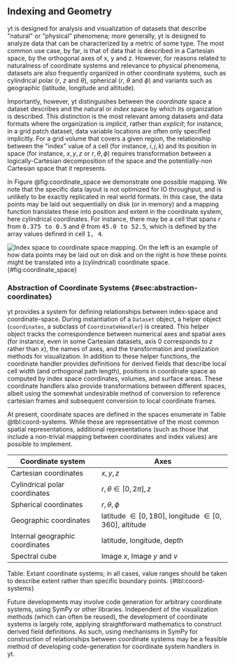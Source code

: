 ## Indexing and Geometry

yt is designed for analysis and visualization of datasets that describe "natural" or "physical" phenomena; more generally, yt is designed to analyze data that can be characterized by a metric of some type.
The most common use case, by far, is that of data that is described in a Cartesian space, by the orthogonal axes of x, y and z.
However, for reasons related to naturalness of coordinate systems and relevance to physical phenomena, datasets are also frequently organized in other coordinate systems, such as cylindrical polar ($r$, $z$ and $\theta$), spherical ($r$, $\theta$ and $\phi$) and variants such as geographic (latitude, longitude and altitude).

Importantly, however, yt distinguishes between the *coordinate* space a dataset describes and the natural or *index* space by which its organization is described.
This distinction is the most relevant among datasets and data formats where the organization is *implicit*, rather than *explicit*; for instance, in a grid patch dataset, data variable locations are often only specified implicitly.
For a grid volume that covers a given region, the relationship between the "index" value of a cell (for instance, $i,j,k$) and its position in space (for instance, $x, y, z$ or $r, \theta, \phi$) requires transformation between a logically-Cartesian decomposition of the space and the potentially-non Cartesian space that it represents.

In Figure @fig:coordinate_space we demonstrate one possible mapping.
We note that the specific data layout is not optimized for IO throughput, and is unlikely to be exactly replicated in real world formats.
In this case, the data points may be laid out sequentially on disk (or in memory) and a mapping function translates these into position and extent in the coordinate system, here cylindrical coordinates.
For instance, there may be a cell that spans $r$ from <span id="coordinate_info_r" style="font-family: monospace;">0.375 to 0.5</span> and 
$\theta$ from <span id="coordinate_info_theta" style="font-family: monospace;">45.0 to 52.5</span>, which is defined by the array values defined in cell <span id="coordinate_info_ij" style="font-family: monospace;">1, 4</span>.

![
Index space to coordinate space mapping.  On the left is an example of how data points may be laid out on disk and on the right is how these points might be translated into a (cylindrical) coordinate space.
](images/indexing/coordinate_space.svg){#fig:coordinate_space}

<script>
document.addEventListener("SVGLoaded", function(event) { 
  d3.selectAll("svg#index_coord_figure .cell").classed("active");
  d3.selectAll("svg#index_coord_figure .cell")
    .on("mouseover", (event) => {
      dataset = event.target.dataset;
      d3.select("#coordinate_info_r").text(dataset["r-0"] + " to " + dataset["r-1"]);
      d3.select("#coordinate_info_theta").text(dataset["theta-0"] + " to " + dataset["theta-1"]);
      d3.select("#coordinate_info_ij").text(dataset["cellI"] + ", " + dataset["cellJ"]);
      d3.selectAll("svg#index_coord_figure .cell").classed("highlighted", (d, i, n) => (n[i].dataset["cell"] == dataset["cell"]));
    });
});
</script>

### Abstraction of Coordinate Systems {#sec:abstraction-coordinates}

yt provides a system for defining relationships between index-space and coordinate-space.
During instantiation of a `Dataset` object, a helper object (`coordinates`, a subclass of `CoordinateHandler`) is created.
This helper object tracks the correspondence between numerical axes and spatial axes (for instance, even in some  Cartesian datasets, axis 0 corresponds to $z$ rather than $x$), the names of axes, and the transformation and pixelization methods for visualization.
In addition to these helper functions, the coordinate handler provides definitions for derived fields that describe local cell width (and orthogonal path length), positions in coordinate space as computed by index space coordinates, volumes, and surface areas.
These coordinate handlers also provide transformations between different spaces, albeit using the somewhat undesirable method of conversion to reference cartesian frames and subsequent conversion to local coordinate frames.

At present, coordinate spaces are defined in the spaces enumerate in Table @tbl:coord-systems.
While these are representative of the most common spatial representations, additional representations (such as those that include a non-trivial mapping between coordinates and index values) are possible to implement.

| Coordinate system               | Axes                                                        |
|---------------------------------|-------------------------------------------------------------|
| Cartesian coordinates           | $x, y, z$                                                   |
| Cylindrical polar coordinates   | $r, \theta \in [0, 2 \pi], z$                               |
| Spherical coordinates           | $r, \theta, \phi$                                           |
| Geographic coordinates          | latitude $\in [0, 180]$, longitude $\in [0, 360]$, altitude |
| Internal geographic coordinates | latitude, longitude, depth                                  |
| Spectral cube                   | Image $x$, Image $y$ and $\nu$                              |

Table: Extant coordinate systems; in all cases, value ranges should be taken to describe extent rather than specific boundary points. {#tbl:coord-systems}

Future developments may involve code generation for arbitrary coordinate systems, using SymPy or other libraries.
Independent of the visualization methods (which can often be reused), the development of coordinate systems is largely rote, applying straightforward mathematics to construct derived field definitions.
As such, using mechanisms in SymPy for construction of relationships between coordinate systems may be a feasible method of developing code-generation for coordinate system handlers in yt.


